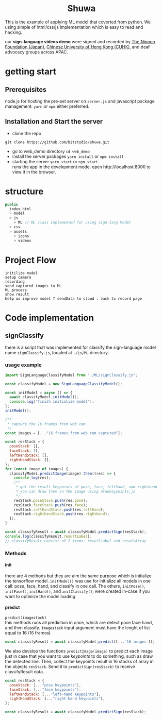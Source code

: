 <h1 align='center'> Shuwa </h1>
This is the example of applying ML model that coverted from python. We using simple of html/css/js implementation which is easy to read and hacking.

our **sign-language videos demo** were signed and recorded by [The Nippon Foundation (Japan)](https://www.nippon-foundation.or.jp/en), [Chinese University of Hong Kong (CUHK)](https://www.cuhk.edu.hk/), and deaf advocacy groups across APAC.

# getting start

## Prerequisites

node.js for hosting the pre-set server on `server.js` and javascript package management: `yarn` or `npm` either preferred.

## Installation and Start the server

- clone the repo

```
git clone https://github.com/bitstudio/shuwa.git
```

- go to web_demo directory `cd web_demo`
- install the server packages `yarn install` or `npm install`
- starting the server `yarn start` or `npm start`\
  runs the app in the development mode. open http://localhost:8000 to view it in the browser.

# structure

```c++
public
  index.html
  > model
  > js
    > ML // ML class implemented for using sign-lang Model
  > css
  > assets
    > icons
    > videos
```

# Project Flow

```
initilize model
setup camera
recording
send captured images to ML
ML process
show result
help us improve model ? sendData to cloud : back to record page
```

# Code implementation

## **signClassify**

there is a script that was implemented for classify the sign-language model name `signClassify.js`, located at `./js/ML` directory.

### usage example

```js
import SignLanguageClassifyModel from "./ML/signClassify.js";

const classifyModel = new SignLanguageClassifyModel();

const initModel = async () => {
  await classifyModel.initModel();
  console.log("finish initialize model");
};
initModel();

/**
 * capture the 16 frames from web cam
 */
const images = [..."16 frames from web cam captured"];

const resStack = {
  poseStack: [],
  faceStack: [],
  leftHandStack: [],
  rightHandStack: [],
};
for (const image of images) {
  classifyModel.predictImage(image).then((res) => {
    console.log(res);
    /**
     * get the result keypoints of pose, face, lefthand, and righthand
     * you can draw them on the image using drawkeypoints.js
     */
    resStack.poseStack.push(res.pose);
    resStack.faceStack.push(res.face);
    resStack.leftHandStack.push(res.leftHand);
    resStack.rightHandStack.push(res.rightHand);
  });
}

const classifyResult = await classifyModel.predictSign(resStack);
console.log(classifyResult.resultLabel);
// classifyResult consist of 2 items: resutlLabel and resultArray
```

### Methods

#### **init**

there are 4 methods but they are aim the same purpose which is initialize the tensorflow model. `initModel()` was use for initialize all models in one call: pose, face, hand, and classify in one call. The others, `initPose()`, `initFace()`, `initHand()`, and `initClassify()`, were created in-case if you want to optimize the model loading.

#### **predict**

`predict(imagestack)`\
this methods runs all prediction in once, which are detect pose face hand, and then classify. `imagestack` input argument must have the lenght of list equal to 16 (16 frames)

```js
const classifyResult = await classifyModel.predict([...`16 images`]);
```

We also develop the functions `predictImage(image)` to predict each image just in case that you want to use _keypoints_ to do something, such as draw the detected line. Then, collect the keypoints result in 16 stacks of array in the objects `resStack`. Send it to `predictSign(resStack)` to receive classifyResult data.

```js
const resStack = {
  poseStack: [..."pose keypoints"],
  faceStack: [..."face keypoints"],
  leftHandStack: [..."left-hand keypoints"],
  rightHandStack: [..."right-hand keypoints"],
};

const classifyResult = await classifyModel.predictSign(resStack);
```
